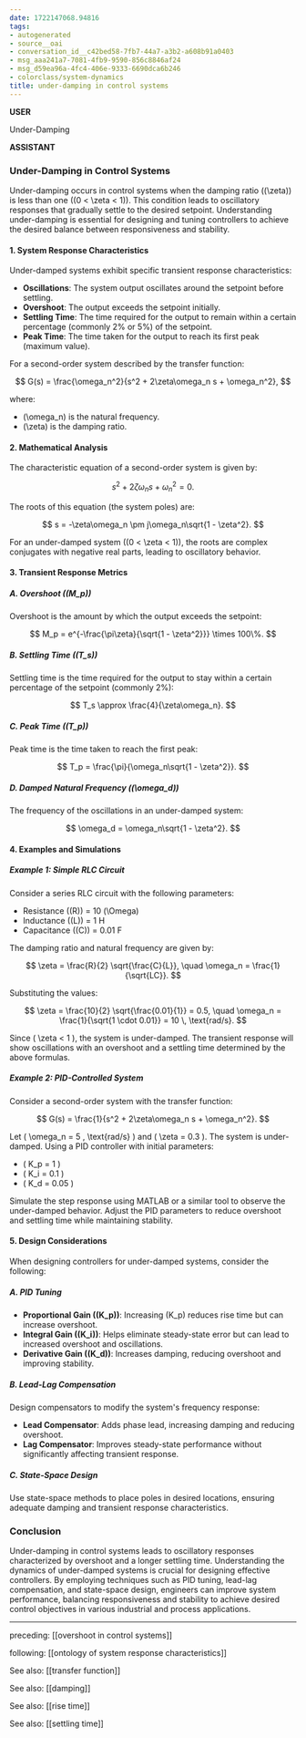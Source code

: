 ```yaml
---
date: 1722147068.94816
tags:
- autogenerated
- source__oai
- conversation_id__c42bed58-7fb7-44a7-a3b2-a608b91a0403
- msg_aaa241a7-7081-4fb9-9590-856c8846af24
- msg_d59ea96a-4fc4-406e-9333-6690dca6b246
- colorclass/system-dynamics
title: under-damping in control systems
---
```


**USER**

Under-Damping


**ASSISTANT**

### Under-Damping in Control Systems

Under-damping occurs in control systems when the damping ratio (\(\zeta\)) is less than one (\(0 < \zeta < 1\)). This condition leads to oscillatory responses that gradually settle to the desired setpoint. Understanding under-damping is essential for designing and tuning controllers to achieve the desired balance between responsiveness and stability.

#### 1. **System Response Characteristics**

Under-damped systems exhibit specific transient response characteristics:

- **Oscillations**: The system output oscillates around the setpoint before settling.
- **Overshoot**: The output exceeds the setpoint initially.
- **Settling Time**: The time required for the output to remain within a certain percentage (commonly 2% or 5%) of the setpoint.
- **Peak Time**: The time taken for the output to reach its first peak (maximum value).

For a second-order system described by the transfer function:

$$
G(s) = \frac{\omega_n^2}{s^2 + 2\zeta\omega_n s + \omega_n^2},
$$

where:
- \(\omega_n\) is the natural frequency.
- \(\zeta\) is the damping ratio.

#### 2. **Mathematical Analysis**

The characteristic equation of a second-order system is given by:

$$
s^2 + 2\zeta\omega_n s + \omega_n^2 = 0.
$$

The roots of this equation (the system poles) are:

$$
s = -\zeta\omega_n \pm j\omega_n\sqrt{1 - \zeta^2}.
$$

For an under-damped system (\(0 < \zeta < 1\)), the roots are complex conjugates with negative real parts, leading to oscillatory behavior.

#### 3. **Transient Response Metrics**

##### A. Overshoot (\(M_p\))

Overshoot is the amount by which the output exceeds the setpoint:

$$
M_p = e^{-\frac{\pi\zeta}{\sqrt{1 - \zeta^2}}} \times 100\%.
$$

##### B. Settling Time (\(T_s\))

Settling time is the time required for the output to stay within a certain percentage of the setpoint (commonly 2%):

$$
T_s \approx \frac{4}{\zeta\omega_n}.
$$

##### C. Peak Time (\(T_p\))

Peak time is the time taken to reach the first peak:

$$
T_p = \frac{\pi}{\omega_n\sqrt{1 - \zeta^2}}.
$$

##### D. Damped Natural Frequency (\(\omega_d\))

The frequency of the oscillations in an under-damped system:

$$
\omega_d = \omega_n\sqrt{1 - \zeta^2}.
$$

#### 4. **Examples and Simulations**

##### Example 1: Simple RLC Circuit

Consider a series RLC circuit with the following parameters:
- Resistance (\(R\)) = 10 \(\Omega\)
- Inductance (\(L\)) = 1 H
- Capacitance (\(C\)) = 0.01 F

The damping ratio and natural frequency are given by:

$$
\zeta = \frac{R}{2} \sqrt{\frac{C}{L}}, \quad \omega_n = \frac{1}{\sqrt{LC}}.
$$

Substituting the values:

$$
\zeta = \frac{10}{2} \sqrt{\frac{0.01}{1}} = 0.5, \quad \omega_n = \frac{1}{\sqrt{1 \cdot 0.01}} = 10 \, \text{rad/s}.
$$

Since \( \zeta < 1 \), the system is under-damped. The transient response will show oscillations with an overshoot and a settling time determined by the above formulas.

##### Example 2: PID-Controlled System

Consider a second-order system with the transfer function:

$$
G(s) = \frac{1}{s^2 + 2\zeta\omega_n s + \omega_n^2}.
$$

Let \( \omega_n = 5 \, \text{rad/s} \) and \( \zeta = 0.3 \). The system is under-damped. Using a PID controller with initial parameters:

- \( K_p = 1 \)
- \( K_i = 0.1 \)
- \( K_d = 0.05 \)

Simulate the step response using MATLAB or a similar tool to observe the under-damped behavior. Adjust the PID parameters to reduce overshoot and settling time while maintaining stability.

#### 5. **Design Considerations**

When designing controllers for under-damped systems, consider the following:

##### A. PID Tuning

- **Proportional Gain (\(K_p\))**: Increasing \(K_p\) reduces rise time but can increase overshoot.
- **Integral Gain (\(K_i\))**: Helps eliminate steady-state error but can lead to increased overshoot and oscillations.
- **Derivative Gain (\(K_d\))**: Increases damping, reducing overshoot and improving stability.

##### B. Lead-Lag Compensation

Design compensators to modify the system's frequency response:
- **Lead Compensator**: Adds phase lead, increasing damping and reducing overshoot.
- **Lag Compensator**: Improves steady-state performance without significantly affecting transient response.

##### C. State-Space Design

Use state-space methods to place poles in desired locations, ensuring adequate damping and transient response characteristics.

### Conclusion

Under-damping in control systems leads to oscillatory responses characterized by overshoot and a longer settling time. Understanding the dynamics of under-damped systems is crucial for designing effective controllers. By employing techniques such as PID tuning, lead-lag compensation, and state-space design, engineers can improve system performance, balancing responsiveness and stability to achieve desired control objectives in various industrial and process applications.


---

preceding: [[overshoot in control systems]]  


following: [[ontology of system response characteristics]]

See also: [[transfer function]]


See also: [[damping]]


See also: [[rise time]]


See also: [[settling time]]